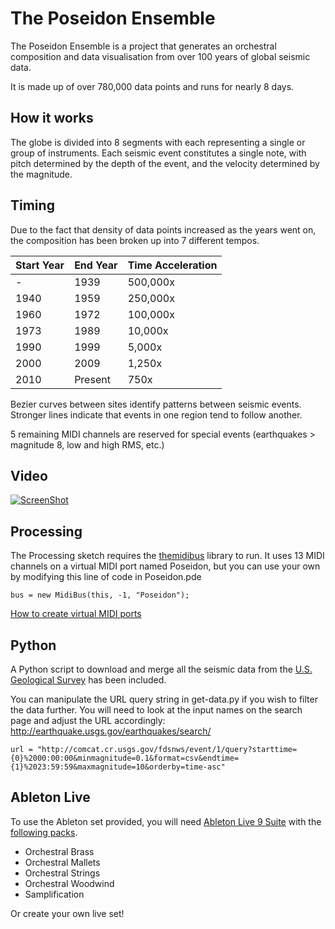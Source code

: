 # The Poseidon Ensemble

The Poseidon Ensemble is a project that generates an orchestral composition and data visualisation from over 100 years of global seismic data. 

It is made up of over 780,000 data points and runs for nearly 8 days.

## How it works

The globe is divided into 8 segments with each representing a single or group of instruments. Each seismic event constitutes a single note, with pitch determined by the depth of the event, and the velocity determined by the magnitude.

## Timing

Due to the fact that density of data points increased as the years went on, the composition has been broken up into 7 different tempos.

| Start Year | End Year | Time Acceleration |
|------------|----------|-------------------|
| -          | 1939     |          500,000x |
| 1940       | 1959     |          250,000x |
| 1960       | 1972     |          100,000x |
| 1973       | 1989     |           10,000x |
| 1990       | 1999     |            5,000x |
| 2000       | 2009     |            1,250x |
| 2010       | Present  |              750x |

Bezier curves between sites identify patterns between seismic events. Stronger lines indicate that events in one region tend to follow another.

5 remaining MIDI channels are reserved for special events (earthquakes > magnitude 8, low and high RMS, etc.)

## Video

[![ScreenShot](https://raw.github.com/struct78/the-poseidon-ensemble/images/screen-shot.png)](http://youtu.be/nItISSSzORQ)


## Processing

The Processing sketch requires the [themidibus](https://github.com/sparks/themidibus) library to run. It uses 13 MIDI channels on a virtual MIDI port named Poseidon, but you can use your own by modifying this line of code in Poseidon.pde

```
bus = new MidiBus(this, -1, "Poseidon");
```

[How to create virtual MIDI ports](https://www.ableton.com/en/articles/using-virtual-MIDI-buses-live/)

## Python

A Python script to download and merge all the seismic data from the [U.S. Geological Survey](http://earthquake.usgs.gov/earthquakes/search/) has been included. 

You can  manipulate the URL query string in get-data.py if you wish to filter the data further. You will need to look at the input names on the search page and adjust the URL accordingly: http://earthquake.usgs.gov/earthquakes/search/

```
url = "http://comcat.cr.usgs.gov/fdsnws/event/1/query?starttime={0}%2000:00:00&minmagnitude=0.1&format=csv&endtime={1}%2023:59:59&maxmagnitude=10&orderby=time-asc"
```

## Ableton Live

To use the Ableton set provided, you will need [Ableton Live 9 Suite](https://www.ableton.com/en/live/new-in-9/) with the [following packs](https://www.ableton.com/en/packs/#?genres=orchestral). 
* Orchestral Brass
* Orchestral Mallets
* Orchestral Strings
* Orchestral Woodwind
* Samplification

Or create your own live set!